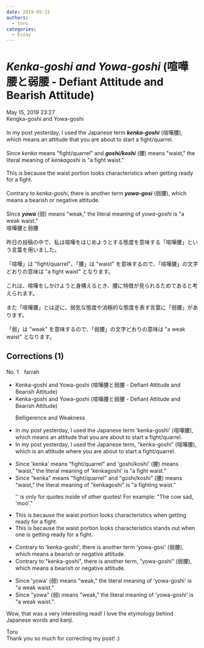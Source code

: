```yaml
---
date: 2019-05-15
authors:
  - toru
categories:
  - Essay
---
```


<h1 id="subject_show"><strong><em>Kenka-goshi and Yowa-goshi</strong></em> (喧嘩腰と弱腰 - Defiant Attitude and Bearish Attitude)</h1>
<div class="date">May 15, 2019 23:27</div>
<div id="post"><div id="body_show_ori">
Kengka-goshi and Yowa-goshi<br/><br/>In my post yesterday, I used the Japanese term <strong><em>kenka-goshi</em></strong> (喧嘩腰), which means an attitude that you are about to start a fight/quarrel. <br/><br/>Since <em>kenka</em> means "fight/quarrel" and <strong><em>goshi/koshi</em></strong> (腰) means "waist," the literal meaning of <em>kenkagoshi</em> is "a fight waist." <br/><br/>This is because the waist portion looks characteristics when getting ready for a fight.<br/><br/>Contrary to <em>kenka-goshi</em>, there is another term <strong><em>yowa-gosi</em></strong> (弱腰), which means a bearish or negative attitude.<br/><br/>Since <strong><em>yowa</em></strong> (弱) means "weak," the literal meaning of <em>yowa-goshi</em> is "a weak waist."
</div></div>

<!-- more -->

<div id="post_ja"><div id="body_show_mo">
喧嘩腰と弱腰<br/><br/>昨日の投稿の中で、私は喧嘩をはじめようとする態度を意味する「喧嘩腰」という言葉を用いました。<br/><br/>「喧嘩」は "fight/quarrel"、「腰」は "waist" を意味するので、「喧嘩腰」の文字どおりの意味は "a fight waist" となります。<br/><br/>これは、喧嘩をしかけようと身構えるとき、腰に特徴が見られるためであると考えられます。<br/><br/>また「喧嘩腰」とは逆に、弱気な態度や消極的な態度を表す言葉に「弱腰」があります。<br/><br/>「弱」は "weak" を意味するので、「弱腰」の文字どおりの意味は "a weak waist" となります。
</div></div>

## Corrections (1)
<div id="block"><div class="first_name"> No. 1　<span class="just_name">farrah</span></div><div id="block2">
<ul class="correction_field">
<li class="incorrect">Kenka-goshi and Yowa-goshi (喧嘩腰と弱腰 - Defiant Attitude and Bearish Attitude)</li>
<li class="corrected correct">
Kenka-goshi and Yowa-goshi (喧嘩腰と弱腰 - Defiant Attitude and Bearish Attitude)
<p class="correction_comment">Belligerence and Weakness</p>
</li>
</ul>
<ul class="correction_field">
<li class="incorrect">In my post yesterday, I used the Japanese term 'kenka-goshi' (喧嘩腰), which means an attitude that you are about to start a fight/quarrel.</li>
<li class="corrected correct">
In my post yesterday, I used the Japanese term<span class="f_blue">,</span> <span class="f_blue">"</span>kenka-goshi<span class="f_blue">"</span> (喧嘩腰), which<span class="f_blue"> is an</span> attitude <span class="f_blue">where</span> you are about to start a fight/quarrel.
</li>
</ul>
<ul class="correction_field">
<li class="incorrect">Since 'kenka' means "fight/quarrel" and 'goshi/koshi' (腰) means "waist," the literal meaning of 'kenkagoshi' is "a fight waist." </li>
<li class="corrected correct">
Since <span class="f_blue">"</span>kenka<span class="f_blue">"</span> means "fight/quarrel" and <span class="f_blue">"</span>goshi/koshi<span class="f_blue">"</span> (腰) means "waist," the literal meaning of <span class="f_blue">"</span>kenkagoshi<span class="f_blue">"</span> is "a fight<span class="f_blue">ing</span> waist." 
<p class="correction_comment">'' is only for quotes inside of other quotes! For example: "The cow sad, 'moo'."</p>
</li>
</ul>
<ul class="correction_field">
<li class="incorrect">This is because the waist portion looks characteristics when getting ready for a fight.</li>
<li class="corrected correct">
This is because the waist portion <span class="sline">looks characteristics</span><span class="f_red"> </span><span class="f_blue">stands out </span>when <span class="f_blue">one is </span>getting ready for a fight.
</li>
</ul>
<ul class="correction_field">
<li class="incorrect">Contrary to 'kenka-goshi', there is another term 'yowa-gosi' (弱腰), which means a bearish or negative attitude.</li>
<li class="corrected correct">
Contrary to <span class="f_blue">"</span>kenka-goshi<span class="f_blue">"</span>, there is another term<span class="f_blue">, "</span>yowa-gos<span class="f_blue">h</span>i" (弱腰), which means a bearish or negative attitude.
</li>
</ul>
<ul class="correction_field">
<li class="incorrect">Since 'yowa' (弱) means "weak," the literal meaning of 'yowa-goshi' is "a weak waist."</li>
<li class="corrected correct">
Since <span class="f_blue">"</span>yowa<span class="f_blue">" </span>(弱) means "weak," the literal meaning of 'yowa-goshi' is "a weak waist<span class="sline"><span class="f_red">.</span></span>"<span class="f_blue">.</span>
</li>
</ul>
<p class="comment_small">
 Wow, that was a very interesting read! I love the etymology behind Japanese words and kanji.
</p>

</div><div class="name"><span class="just_name">Toru</span><br>
Thank you so much for correcting my post! :)
</div>
</div>

